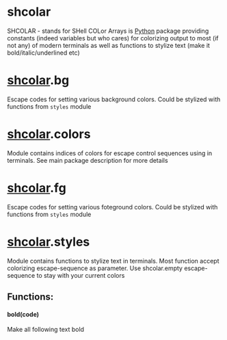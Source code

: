 # shcolar

SHCOLAR - stands for SHell COLor Arrays is
[Python](https://python.org) package providing
constants (indeed variables but who cares) for
colorizing output to most (if not any) of
modern terminals as well as functions to
stylize text (make it bold/italic/underlined etc)



# [shcolar](#shcolar).bg

Escape codes for setting various background colors. Could be stylized with functions from `styles` module



# [shcolar](#shcolar).colors

Module contains indices of colors for escape control sequences using in terminals. See main package description for more details



# [shcolar](#shcolar).fg

Escape codes for setting various foteground colors. Could be stylized with functions from `styles` module



# [shcolar](#shcolar).styles

Module contains functions to stylize text in terminals. Most function accept colorizing escape-sequence as parameter. Use shcolar.empty escape-sequence to stay with your  current colors



## Functions:

#### bold(code)

Make all following text bold


